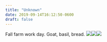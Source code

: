 ```yaml
---
title: "Unknown"
date: 2019-09-14T16:12:50-0600
draft: false
---
```


Fall farm work day. Goat, basil, bread.
[![](/images/2019/a5cf298dc3.jpg)](http://ianwhitney.micro.blog/uploads/2019/a5cf298dc3.jpg)[![](uploads/2019/32cec75e63.jpg)](http://ianwhitney.micro.blog/uploads/2019/32cec75e63.jpg)[![](uploads/2019/daf9874fef.jpg)](http://ianwhitney.micro.blog/uploads/2019/daf9874fef.jpg)
